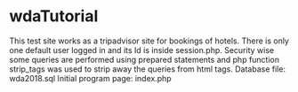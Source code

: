 # wdaTutorial
This test site works as a tripadvisor site for bookings of hotels. There is only one default user logged in and its Id is inside session.php. Security wise some queries are performed using prepared statements and php function strip_tags was used to strip away the queries from html tags.
Database file: wda2018.sql 
Initial program page: index.php 

